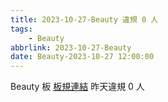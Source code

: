 ```yaml
---
title: 2023-10-27-Beauty 違規 0 人
tags:
    - Beauty
abbrlink: 2023-10-27-Beauty
date: Beauty-2023-10-27 12:00:00
---
```

Beauty 板 [板規連結](https://www.ptt.cc/bbs/Beauty/M.1630069980.A.84B.html)
昨天違規 0 人
